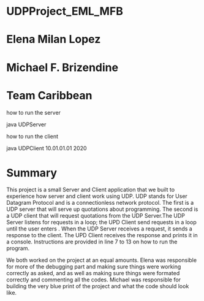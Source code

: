 # UDPProject_EML_MFB

# Elena Milan Lopez
# Michael F. Brizendine
# Team Caribbean 

how to run the server

java UDPServer

how to run the client

java UDPClient 10.01.01.01 2020 

# Summary
This project is a small Server and Client application that we built to experience how server and client work using UDP. UDP stands for User Datagram Protocol and is a connectionless network protocol. The first is a UDP server that will serve up quotations about programming. The second is a UDP client that will request quotations from the UDP Server.The UDP Server listens for requests in a loop; the UPD Client send requests in a loop until the user enters <END>. When the UDP Server receives a request, it sends a response to the client. The UPD Client receives the response and prints it in a console. Instructions are provided in line 7 to 13 on how to run the program. 

We both worked on the project at an equal amounts. Elena was responsible for more of the debugging part and making sure things were working correctly as asked, and as well as making sure things were formated correctly and commenting all the codes. Michael was responsible for building the very blue print of the project and what the code should look like. 
